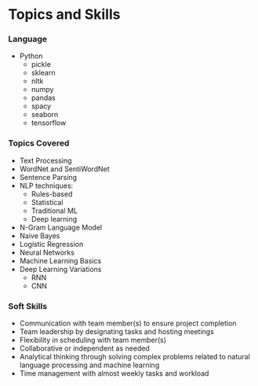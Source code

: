 # Topics and Skills

### Language
* Python
    * pickle
    * sklearn
    * nltk
    * numpy
    * pandas
    * spacy
    * seaborn
    * tensorflow

### Topics Covered
* Text Processing
* WordNet and SentiWordNet
* Sentence Parsing
* NLP techniques:
    * Rules-based
    * Statistical
    * Traditional ML
    * Deep learning
* N-Gram Language Model
* Naive Bayes
* Logistic Regression
* Neural Networks
* Machine Learning Basics
* Deep Learning Variations
    * RNN
    * CNN

### Soft Skills
* Communication with team member(s) to ensure project completion 
* Team leadership by designating tasks and hosting meetings
* Flexibility in scheduling with team member(s)
* Collaborative or independent as needed
* Analytical thinking through solving complex problems related to natural language processing and machine learning
* Time management with almost weekly tasks and workload



